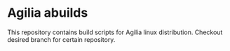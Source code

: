 Agilia abuilds
=======

This repository contains build scripts for Agilia linux distribution.
Checkout desired branch for certain repository.